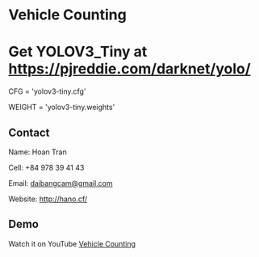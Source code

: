 # Vehicle Counting

# Get YOLOV3_Tiny at https://pjreddie.com/darknet/yolo/

CFG = 'yolov3-tiny.cfg'

WEIGHT = 'yolov3-tiny.weights'

## Contact

Name: Hoan Tran

Cell: +84 978 39 41 43

Email: daibangcam@gmail.com

Website: http://hano.cf/

## Demo

Watch it on YouTube [Vehicle Counting](https://youtu.be/niVEP04_s1g)